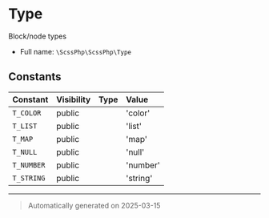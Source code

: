 
# Type

Block/node types



* Full name: `\ScssPhp\ScssPhp\Type`


## Constants

| Constant | Visibility | Type | Value |
|:---------|:-----------|:-----|:------|
|`T_COLOR`|public| |&#039;color&#039;|
|`T_LIST`|public| |&#039;list&#039;|
|`T_MAP`|public| |&#039;map&#039;|
|`T_NULL`|public| |&#039;null&#039;|
|`T_NUMBER`|public| |&#039;number&#039;|
|`T_STRING`|public| |&#039;string&#039;|




***
> Automatically generated on 2025-03-15
